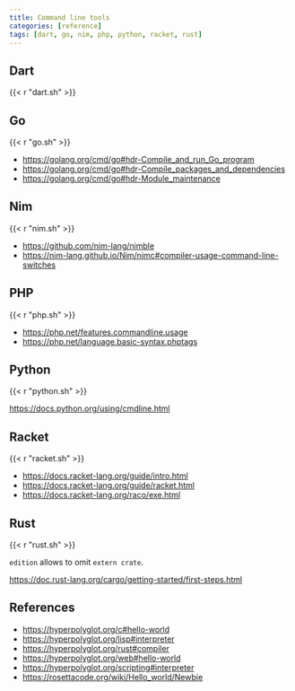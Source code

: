 ```yaml
---
title: Command line tools
categories: [reference]
tags: [dart, go, nim, php, python, racket, rust]
---
```


## Dart

{{< r "dart.sh" >}}

## Go

{{< r "go.sh" >}}

- <https://golang.org/cmd/go#hdr-Compile_and_run_Go_program>
- <https://golang.org/cmd/go#hdr-Compile_packages_and_dependencies>
- <https://golang.org/cmd/go#hdr-Module_maintenance>

## Nim

{{< r "nim.sh" >}}

- <https://github.com/nim-lang/nimble>
- <https://nim-lang.github.io/Nim/nimc#compiler-usage-command-line-switches>

## PHP

{{< r "php.sh" >}}

- <https://php.net/features.commandline.usage>
- <https://php.net/language.basic-syntax.phptags>

## Python

{{< r "python.sh" >}}

<https://docs.python.org/using/cmdline.html>

## Racket

{{< r "racket.sh" >}}

- <https://docs.racket-lang.org/guide/intro.html>
- <https://docs.racket-lang.org/guide/racket.html>
- <https://docs.racket-lang.org/raco/exe.html>

## Rust

{{< r "rust.sh" >}}

`edition` allows to omit `extern crate`.

<https://doc.rust-lang.org/cargo/getting-started/first-steps.html>

## References

- <https://hyperpolyglot.org/c#hello-world>
- <https://hyperpolyglot.org/lisp#interpreter>
- <https://hyperpolyglot.org/rust#compiler>
- <https://hyperpolyglot.org/web#hello-world>
- <https://hyperpolyglot.org/scripting#interpreter>
- <https://rosettacode.org/wiki/Hello_world/Newbie>

